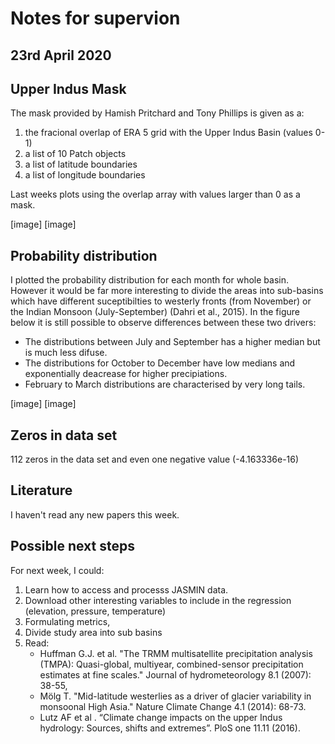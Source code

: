 # Notes for supervion

## 23rd April 2020

## Upper Indus Mask

The mask provided by Hamish Pritchard and Tony Phillips is given as a:

1. the fracional overlap of ERA 5 grid with the Upper Indus Basin (values 0-1)
2. a list of 10 Patch objects
3. a list of latitude boundaries
4. a list of longitude boundaries

Last weeks plots using the overlap array with values larger than 0 as a mask.

[image]
[image]

## Probability distribution

I plotted the probability distribution for each month for whole basin. However it would be far more interesting to divide the areas into sub-basins which have different suceptibilties to westerly fronts (from November) or the Indian Monsoon (July-September) (Dahri et al., 2015). In the figure below it is still possible to observe differences between these two drivers:

* The distributions between July and September has a higher median but is much less difuse.
* The distributions for October to December have low medians and exponentially deacrease for higher precipiations.
* February to March distributions are characterised by very long tails.

[image]
[image]

## Zeros in data set
112 zeros in the data set and even one negative value (-4.163336e-16)

## Literature

I haven't read any new papers this week.

## Possible next steps

For next week, I could:

1. Learn how to access and processs JASMIN data.
2. Download other interesting variables to include in the regression (elevation, pressure, temperature)
4. Formulating metrics,
5. Divide study area into sub basins
6. Read:
    * Huffman G.J. et al. "The TRMM multisatellite precipitation analysis (TMPA): Quasi-global, multiyear, combined-sensor precipitation estimates at fine scales." Journal of hydrometeorology 8.1 (2007): 38-55,
    * Mölg T. "Mid-latitude westerlies as a driver of glacier variability in monsoonal High Asia." Nature Climate Change 4.1 (2014): 68-73.
    * Lutz AF et al . “Climate change impacts on the upper Indus hydrology: Sources, shifts and extremes”. PloS one 11.11 (2016).